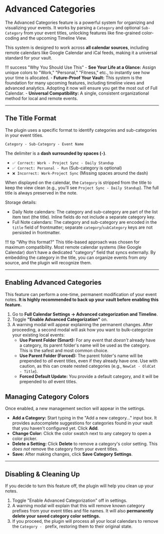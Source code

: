 # Advanced Categories

The Advanced Categories feature is a powerful system for organizing and visualizing your events. It works by parsing a `Category` and optional `Sub-Category` from your event titles, unlocking features like fine-grained color-coding and the upcoming Timeline View.

This system is designed to work across **all calendar sources**, including remote calendars like Google Calendar and iCal feeds, making it a universal standard for your vault.

!!! success "Why You Should Use This"
    - **See Your Life at a Glance:** Assign unique colors to "Work," "Personal," "Fitness," etc., to instantly see how your time is allocated.
    - **Future-Proof Your Vault:** This system is the foundation for many upcoming features, including timeline views and advanced analytics. Adopting it now will ensure you get the most out of Full Calendar.
    - **Universal Compatibility:** A single, consistent organizational method for local and remote events.

---

## The Title Format

The plugin uses a specific format to identify categories and sub-categories in your event titles.

`Category - Sub-Category - Event Name`

The delimiter is a **dash surrounded by spaces (` - `)**.

-   `✅ Correct: Work - Project Sync - Daily Standup`
-   `✅ Correct: Personal - Run` (Sub-category is optional)
-   `❌ Incorrect: Work-Project Sync` (Missing spaces around the dash)

When displayed on the calendar, the `Category` is stripped from the title to keep the view clean (e.g., you'll see `Project Sync - Daily Standup`). The full title is always preserved in the note.

Storage details:

- Daily Note calendars: The category and sub-category are part of the list item text (the title). Inline fields do not include a separate category key.
- Full Note calendars: The category and sub-category are encoded in the `title` field of frontmatter; separate `category`/`subCategory` keys are not persisted in frontmatter.

!!! tip "Why this format?"
    This title-based approach was chosen for maximum compatibility. Most remote calendar systems (like Google Calendar) don't have a dedicated "category" field that syncs externally. By embedding the category in the title, you can organize events from *any* source, and the plugin will recognize them.

---

## Enabling Advanced Categories

This feature can perform a one-time, permanent modification of your event notes. **It is highly recommended to back up your vault before enabling this feature.**

1.  Go to **Full Calendar Settings → Advanced categorization and Timeline**.
2.  Toggle **"Enable Advanced Categorization"** on.
3.  A warning modal will appear explaining the permanent changes. After proceeding, a second modal will ask how you want to bulk-categorize your existing local events:
    -   **Use Parent Folder (Smart):** For any event that *doesn't* already have a category, its parent folder's name will be used as the category. This is the safest and most common choice.
    -   **Use Parent Folder (Forced):** The parent folder's name will be prepended to *all* event titles, even if they already have one. Use with caution, as this can create nested categories (e.g., `NewCat - OldCat - Title`).
    -   **Forced Default Update:** You provide a default category, and it will be prepended to *all* event titles.

<!-- TODO: Add GIF of new enable categories flow with both modals -->

## Managing Category Colors

Once enabled, a new management section will appear in the settings.

-   **Add a Category:** Start typing in the "Add a new category..." input box. It provides autocomplete suggestions for categories found in your vault that you haven't configured yet. Click **Add**.
-   **Change Color:** Click the color swatch next to any category to open a color picker.
-   **Delete a Setting:** Click **Delete** to remove a category's color setting. This *does not* remove the category from your event titles.
-   **Save:** After making changes, click **Save Category Settings**.

<!-- TODO: Add GIF of new manage categories UI with autocomplete -->

---

## Disabling & Cleaning Up

If you decide to turn this feature off, the plugin will help you clean up your notes.

1.  Toggle "Enable Advanced Categorization" off in settings.
2.  A warning modal will explain that this will remove known category prefixes from your event titles and file names. It will also **permanently delete your saved category color settings.**
3.  If you proceed, the plugin will process all your local calendars to remove the `Category - ` prefix, restoring them to their original state.